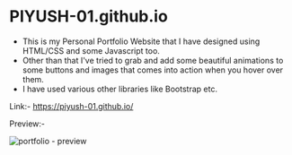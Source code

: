 # PIYUSH-01.github.io

- This is my Personal Portfolio Website that I have designed using HTML/CSS and some Javascript too.
- Other than that I've tried to grab and add some beautiful animations to some buttons and images that comes into action when you hover over them.
- I have used various other libraries like Bootstrap etc.

Link:- https://piyush-01.github.io/

Preview:- 

![portfolio - preview](https://user-images.githubusercontent.com/52041719/124130920-e7953200-da9c-11eb-88b3-dea650193744.gif)
